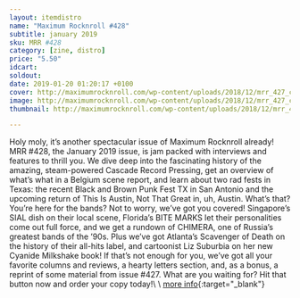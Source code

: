 ```yaml
---
layout: itemdistro
name: "Maximum Rocknroll #428"
subtitle: january 2019
sku: MRR #428
category: [zine, distro]
price: "5.50"
idcart:
soldout:
date: 2019-01-20 01:20:17 +0100
cover: http://maximumrocknroll.com/wp-content/uploads/2018/12/mrr_427_cvr.jpg
image: http://maximumrocknroll.com/wp-content/uploads/2018/12/mrr_427_cvr.jpg
thumbnail: http://maximumrocknroll.com/wp-content/uploads/2018/12/mrr_427_cvr.jpg

---
```


Holy moly, it’s another spectacular issue of Maximum Rocknroll already! MRR #428, the January 2019 issue, is jam packed with interviews and features to thrill you. We dive deep into the fascinating history of the amazing, steam-powered Cascade Record Pressing, get an overview of what’s what in a Belgium scene report, and learn about two rad fests in Texas: the recent Black and Brown Punk Fest TX in San Antonio and the upcoming return of This Is Austin, Not That Great in, uh, Austin. What’s that? You’re here for the bands? Not to worry, we’ve got you covered! Singapore’s SIAL dish on their local scene, Florida’s BITE MARKS let their personalities come out full force, and we get a rundown of CHIMERA, one of Russia’s greatest bands of the ’90s. Plus we’ve got Atlanta’s Scavenger of Death on the history of their all-hits label, and cartoonist Liz Suburbia on her new Cyanide Milkshake book! If that’s not enough for you, we’ve got all your favorite columns and reviews, a hearty letters section, and, as a bonus, a reprint of some material from issue #427. What are you waiting for? Hit that button now and order your copy today!\\
\\
[more info](http://www.maximumrocknroll.com){:target="_blank"}